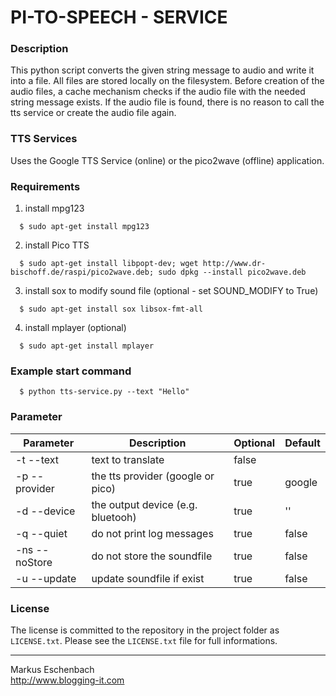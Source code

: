 PI-TO-SPEECH - SERVICE
=====================================

### Description

This python script converts the given string message to audio and write it into a file.
All files are stored locally on the filesystem. Before creation of the audio files, a cache mechanism checks if the audio file with the needed string message exists.
If the audio file is found, there is no reason to call the tts service or create the audio file again.   


### TTS Services

Uses the Google TTS Service (online) or the pico2wave (offline) application. 

### Requirements

1. install mpg123
```
  $ sudo apt-get install mpg123
```

2. install Pico TTS
```
  $ sudo apt-get install libpopt-dev; wget http://www.dr-bischoff.de/raspi/pico2wave.deb; sudo dpkg --install pico2wave.deb
```

3. install sox to modify sound file (optional - set SOUND_MODIFY to True)
```
  $ sudo apt-get install sox libsox-fmt-all
```

4. install mplayer (optional)
```
  $ sudo apt-get install mplayer
```


### Example start command
```
  $ python tts-service.py --text "Hello"
```

### Parameter

Parameter | Description | Optional | Default
--------- | ------------| -------- | -------  
 -t   --text      |  text to translate                  | false  |
 -p   --provider  |  the tts provider (google or pico)  | true   | google
 -d   --device    |  the output device (e.g. bluetooh)  |  true  |''
 -q   --quiet     |  do not print log messages          | true   | false
 -ns  --noStore   |  do not store the soundfile         | true   | false
 -u   --update    |  update soundfile if exist          | true   | false


### License
The license is committed to the repository in the project folder as `LICENSE.txt`.
Please see the `LICENSE.txt` file for full informations.


----------------------------------

Markus Eschenbach  
http://www.blogging-it.com
